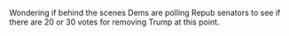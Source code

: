 Wondering if behind the scenes Dems are polling Repub senators to see if there are 20 or 30 votes for removing Trump at this point.
